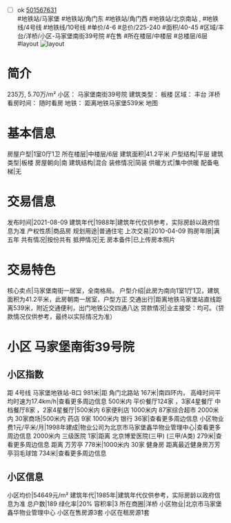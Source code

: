- [ ] ok [501567631](https://bj.5i5j.com/ershoufang/501567631.html)  
 #地铁站/马家堡 #地铁站/角门东 #地铁站/角门西 #地铁站/北京南站 ,  #地铁线/4号线 #地铁线/10号线
#单价/4-6 #总价/225-240 #面积/40-45   #区域/丰台/洋桥/小区-马家堡南街39号院 #在售 #所在楼层/中楼层 #总楼层/6层 #layout 
![layout](http://image2a.5i5j.com/bdir/layout/03f1da4a2b194ed495c0db08d7818806.jpg_P5.jpg) 
# 简介 
 235万,  5.70万/m² 
小区： 马家堡南街39号院
建筑类型： 板楼
区域： 丰台 洋桥
看房时间： 随时看房
地铁： 距离地铁马家堡539米 地图
# 基本信息 
 房屋户型|1室0厅1卫
所在楼层|中楼层/6层
建筑面积|41.2平米
户型结构|平层
建筑类型|板楼
房屋朝向|南
建筑结构|混合
装修情况|简装
供暖方式|集中供暖
配备电梯|无
# 交易信息 
 发布时间|2021-08-09
建筑年代|1988年|建筑年代仅供参考，实际房龄以政府信息为准
产权性质|商品房
规划用途|普通住宅
上次交易|2010-04-09
购房年限|满五年
共有情况|按份共有
抵押情况|无
房本备件|已上传房本照片
# 交易特色 
 核心卖点|马家堡南街一居室，全南格局。
户型介绍|此房为南向1室1厅1卫，建筑面积为41.2平米，此房朝南一居室，户型方正
交通出行|距离地铁马家堡站直线距离539米，附近交通便利，出门地铁公交四通八达
贷款情况|业主接受：均可。（贷款情况仅供参考，最终以实际情况为准）
# 小区 马家堡南街39号院
## 小区指数 
 距 4号线 马家堡地铁站-B口 981米|距 角门北路站 167米|南四环内， 高峰时间平均时速为17.4km/h|查看更多周边信息
500米内 平价餐厅124家 ，3家4星餐厅
中档餐厅8家 ，2家4星餐厅|500米内 6家便利店
1000米内 87家综合超市
2000米内 30家商场|500米内 药店 9家
1000米内 银行 36家|查看更多周边信息
小区物业费1元/平米/月|1998年建成|物业公司为北京市马家堡鑫华物业管理中心|查看更多周边信息
2000米内 三级医院 1家|距离 北京博爱医院(三甲) (三甲/A类) 279米|查看更多周边信息
距离 万芳亭 778米|1000米内 30家 健身房
距离最近健身房万芳亭羽毛球馆 734米|查看更多周边信息
## 小区信息 
 小区均价|54649元/m²
建筑年代|1985年|建筑年代仅供参考，实际房龄以政府信息为准
总户数|189
绿化率|20%
容积率|3
所在商圈|洋桥
小区物业|北京市马家堡鑫华物业管理中心
小区在售房源3套
小区在租房源1套
